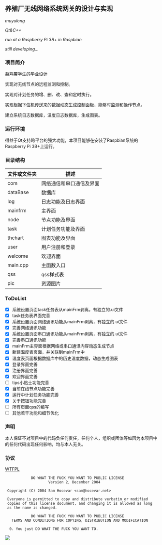 ## 养殖厂无线网络系统网关的设计与实现

*muyulong*

*Qt&C++*

*run at a Raspberry Pi 3B+ in Raspbian*

*still developing...*

### 项目简介

~~蒻鸡带学生的毕业设计~~

实现对无线节点的远程监测和控制。

实现对计划任务的增、删、改、查和定时执行。

实现根据下位机传送来的数据动态生成控制面板，能够时监测和操作节点。

建立系统日志数据库，温度日志数据库，生成图表。

### 运行环境

得益于Qt支持跨平台的强大功能，本项目能够在安装了Raspbian系统的Raspberry Pi 3B+上运行。

### 目录结构

|文件或文件夹|描述 |
|--|--|
|com|网络通信和串口通信及界面|
|dataBase|数据库|
|log|日志功能及日志界面|
|mainfrm|主界面|
|node|节点功能及界面|
|task|计划任务功能及界面|
|thchart|图表功能及界面|
|user|用户注册和登录|
|welcome|欢迎界面|
|main.cpp|主函数入口|
|qss|qss样式表|
|pic|资源图片|

### ToDoList

- [x] 系统设置页面task任务表从mainFrm剥离，有独立的.ui文件
- [x] task任务表界面完善
- [x] 系统设置页面网络通讯功能从mainFrm剥离，有独立的.ui文件
- [x] 完善网络通讯功能
- [x] 系统设置页面串口通讯功能从mainFrm剥离，有独立的.ui文件
- [x] 完善串口通讯功能
- [x] mainFrm主界面根据网络或串口通讯内容动态生成节点
- [x] 新建温度表页面，并关联到mainFrm中
- [x] 温度表页面根据数据库中的历史温度数据，动态生成图表
- [x] 登录界面完善
- [x] 注册界面完善
- [x] 欢迎界面完善
- [ ] tips小贴士功能完善
- [x] 当前在线节点功能完善
- [x] 运行中计划任务功能完善
- [x] 关于按钮功能完善
- [ ] 所有页面qss的编写
- [ ] 其他若干功能和细节优化

### 声明

本人保证不对项目中的代码负任何责任，任何个人，组织或团体等如因为本项目中的任何代码出现任何影响，均与本人无关。

### 协议

[WTFPL](https://anak10thn.github.io/WTFPL/)

```
            DO WHAT THE FUCK YOU WANT TO PUBLIC LICENSE
                    Version 2, December 2004

 Copyright (C) 2004 Sam Hocevar <sam@hocevar.net>

 Everyone is permitted to copy and distribute verbatim or modified
 copies of this license document, and changing it is allowed as long
 as the name is changed.

            DO WHAT THE FUCK YOU WANT TO PUBLIC LICENSE
   TERMS AND CONDITIONS FOR COPYING, DISTRIBUTION AND MODIFICATION

  0. You just DO WHAT THE FUCK YOU WANT TO.
```

![](http://www.wtfpl.net/wp-content/uploads/2012/12/wtfpl-badge-1.png)

